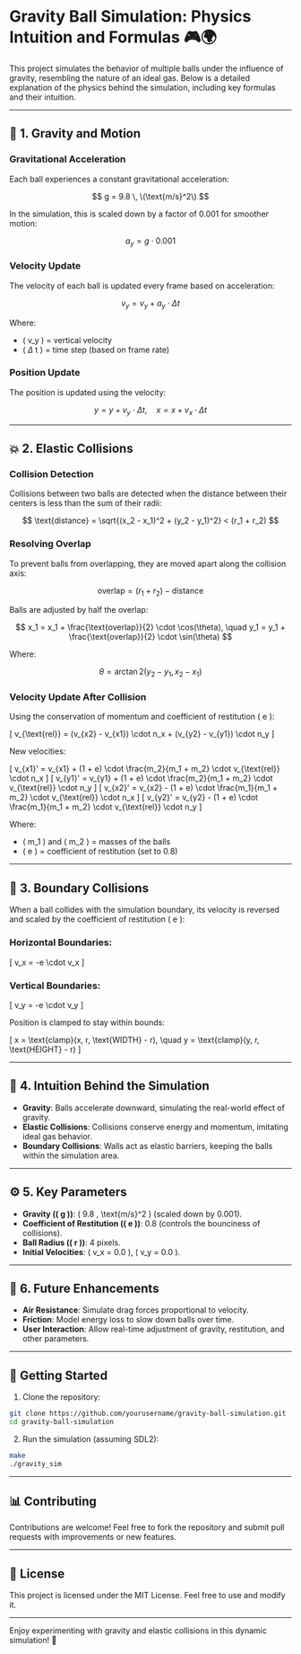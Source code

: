 # Gravity Ball Simulation: Physics Intuition and Formulas 🎮🌍

This project simulates the behavior of multiple balls under the influence of gravity, resembling the nature of an ideal gas. Below is a detailed explanation of the physics behind the simulation, including key formulas and their intuition.

---

## 📌 1. Gravity and Motion

### Gravitational Acceleration

Each ball experiences a constant gravitational acceleration:

$$
g = 9.8 \, \(\text{m/s}^2\)
$$

In the simulation, this is scaled down by a factor of 0.001 for smoother motion:

$$
a_y = g \cdot 0.001
$$

### Velocity Update

The velocity of each ball is updated every frame based on acceleration:

$$
v_y = v_y + a_y \cdot \Delta t
$$

Where:
- \( v_y \) = vertical velocity
- \( $\Delta$ t \) = time step (based on frame rate)

### Position Update

The position is updated using the velocity:

$$
y = y + v_y \cdot \Delta t, \quad x = x + v_x \cdot \Delta t
$$

---

## 💥 2. Elastic Collisions

### Collision Detection

Collisions between two balls are detected when the distance between their centers is less than the sum of their radii:

$$
\text{distance} = \sqrt{(x_2 - x_1)^2 + (y_2 - y_1)^2} < (r_1 + r_2)
$$

### Resolving Overlap

To prevent balls from overlapping, they are moved apart along the collision axis:

$$
\text{overlap} = (r_1 + r_2) - \text{distance}
$$

Balls are adjusted by half the overlap:

$$
x_1 = x_1 + \frac{\text{overlap}}{2} \cdot \cos(\theta), \quad y_1 = y_1 + \frac{\text{overlap}}{2} \cdot \sin(\theta)
$$

Where:

$$
\theta = \arctan2(y_2 - y_1, x_2 - x_1)
$$

### Velocity Update After Collision

Using the conservation of momentum and coefficient of restitution \( e \):

\[
v_{\text{rel}} = (v_{x2} - v_{x1}) \cdot n_x + (v_{y2} - v_{y1}) \cdot n_y
\]

New velocities:

\[
v_{x1}' = v_{x1} + (1 + e) \cdot \frac{m_2}{m_1 + m_2} \cdot v_{\text{rel}} \cdot n_x
\]
\[
v_{y1}' = v_{y1} + (1 + e) \cdot \frac{m_2}{m_1 + m_2} \cdot v_{\text{rel}} \cdot n_y
\]
\[
v_{x2}' = v_{x2} - (1 + e) \cdot \frac{m_1}{m_1 + m_2} \cdot v_{\text{rel}} \cdot n_x
\]
\[
v_{y2}' = v_{y2} - (1 + e) \cdot \frac{m_1}{m_1 + m_2} \cdot v_{\text{rel}} \cdot n_y
\]

Where:
- \( m_1 \) and \( m_2 \) = masses of the balls
- \( e \) = coefficient of restitution (set to 0.8)

---

## 🛑 3. Boundary Collisions

When a ball collides with the simulation boundary, its velocity is reversed and scaled by the coefficient of restitution \( e \):

### Horizontal Boundaries:

\[
v_x = -e \cdot v_x
\]

### Vertical Boundaries:

\[
v_y = -e \cdot v_y
\]

Position is clamped to stay within bounds:

\[
x = \text{clamp}(x, r, \text{WIDTH} - r), \quad y = \text{clamp}(y, r, \text{HEIGHT} - r)
\]

---

## 🧠 4. Intuition Behind the Simulation

- **Gravity**: Balls accelerate downward, simulating the real-world effect of gravity.
- **Elastic Collisions**: Collisions conserve energy and momentum, imitating ideal gas behavior.
- **Boundary Collisions**: Walls act as elastic barriers, keeping the balls within the simulation area.

---

## ⚙️ 5. Key Parameters

- **Gravity (\( g \))**: \( 9.8 \, \text{m/s}^2 \) (scaled down by 0.001).
- **Coefficient of Restitution (\( e \))**: 0.8 (controls the bounciness of collisions).
- **Ball Radius (\( r \))**: 4 pixels.
- **Initial Velocities**: \( v_x = 0.0 \), \( v_y = 0.0 \).

---

## 🚀 6. Future Enhancements

- **Air Resistance**: Simulate drag forces proportional to velocity.
- **Friction**: Model energy loss to slow down balls over time.
- **User Interaction**: Allow real-time adjustment of gravity, restitution, and other parameters.

---

## 📖 Getting Started

1. Clone the repository:

```bash
git clone https://github.com/yourusername/gravity-ball-simulation.git
cd gravity-ball-simulation
```

2. Run the simulation (assuming SDL2):

```bash
make
./gravity_sim
```

---

## 📊 Contributing

Contributions are welcome! Feel free to fork the repository and submit pull requests with improvements or new features.

---

## 📄 License

This project is licensed under the MIT License. Feel free to use and modify it.

---

Enjoy experimenting with gravity and elastic collisions in this dynamic simulation! 🎉
